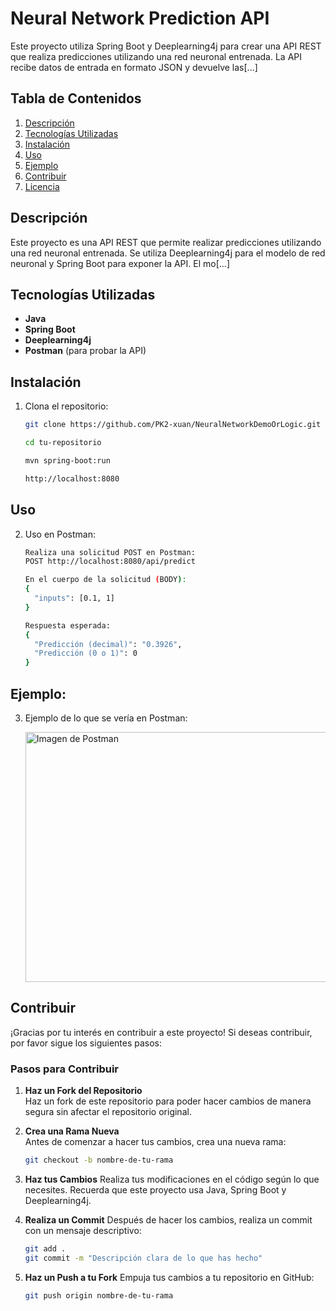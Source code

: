 # Neural Network Prediction API

Este proyecto utiliza Spring Boot y Deeplearning4j para crear una API REST que realiza predicciones utilizando una red neuronal entrenada. La API recibe datos de entrada en formato JSON y devuelve las[...]

## Tabla de Contenidos
1. [Descripción](#descripción)
2. [Tecnologías Utilizadas](#tecnologías-utilizadas)
3. [Instalación](#instalación)
4. [Uso](#uso)
5. [Ejemplo](#ejemplo)
6. [Contribuir](#contribuir)
7. [Licencia](#licencia)

## Descripción

Este proyecto es una API REST que permite realizar predicciones utilizando una red neuronal entrenada. Se utiliza Deeplearning4j para el modelo de red neuronal y Spring Boot para exponer la API. El mo[...]

## Tecnologías Utilizadas

- **Java**
- **Spring Boot**
- **Deeplearning4j**
- **Postman** (para probar la API)

## Instalación

1. Clona el repositorio:

   ```bash
   git clone https://github.com/PK2-xuan/NeuralNetworkDemoOrLogic.git

   cd tu-repositorio
   
   mvn spring-boot:run

   http://localhost:8080

## Uso
2. Uso en Postman:

   ```bash
   Realiza una solicitud POST en Postman:
   POST http://localhost:8080/api/predict
   
   En el cuerpo de la solicitud (BODY): 
   {
     "inputs": [0.1, 1]
   }

   Respuesta esperada:
   {
     "Predicción (decimal)": "0.3926",
     "Predicción (0 o 1)": 0
   }

## Ejemplo:

3. Ejemplo de lo que se vería en Postman:
   
   <img src="https://github.com/PK2-xuan/NeuralNetworkDemoOrLogic/blob/master/image.png" alt="Imagen de Postman" height="400" width="800">

## Contribuir

¡Gracias por tu interés en contribuir a este proyecto! Si deseas contribuir, por favor sigue los siguientes pasos:

### Pasos para Contribuir

1. **Haz un Fork del Repositorio**  
   Haz un fork de este repositorio para poder hacer cambios de manera segura sin afectar el repositorio original.

2. **Crea una Rama Nueva**  
   Antes de comenzar a hacer tus cambios, crea una nueva rama:
   
   ```bash
   git checkout -b nombre-de-tu-rama

3. **Haz tus Cambios**
   Realiza tus modificaciones en el código según lo que necesites. Recuerda que este proyecto usa Java, Spring Boot y Deeplearning4j.

4. **Realiza un Commit**
   Después de hacer los cambios, realiza un commit con un mensaje descriptivo:
   
   ```bash
   git add .
   git commit -m "Descripción clara de lo que has hecho"

5. **Haz un Push a tu Fork**
   Empuja tus cambios a tu repositorio en GitHub:
   ```bash
   git push origin nombre-de-tu-rama









   
